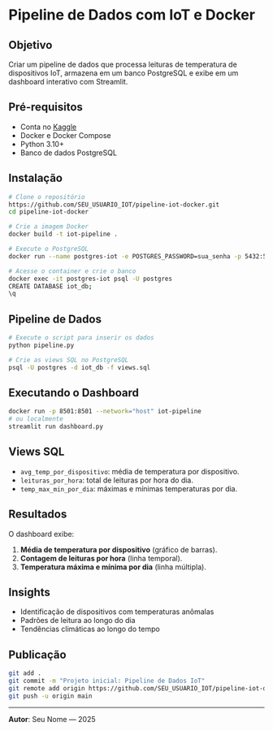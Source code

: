 # Pipeline de Dados com IoT e Docker

## Objetivo
Criar um pipeline de dados que processa leituras de temperatura de dispositivos IoT, armazena em um banco PostgreSQL e exibe em um dashboard interativo com Streamlit.

## Pré-requisitos
- Conta no [Kaggle](https://www.kaggle.com)
- Docker e Docker Compose
- Python 3.10+
- Banco de dados PostgreSQL

## Instalação
```bash
# Clone o repositório
https://github.com/SEU_USUARIO_IOT/pipeline-iot-docker.git
cd pipeline-iot-docker

# Crie a imagem Docker
docker build -t iot-pipeline .

# Execute o PostgreSQL
docker run --name postgres-iot -e POSTGRES_PASSWORD=sua_senha -p 5432:5432 -d postgres

# Acesse o container e crie o banco
docker exec -it postgres-iot psql -U postgres
CREATE DATABASE iot_db;
\q
```

## Pipeline de Dados
```bash
# Execute o script para inserir os dados
python pipeline.py

# Crie as views SQL no PostgreSQL
psql -U postgres -d iot_db -f views.sql
```

## Executando o Dashboard
```bash
docker run -p 8501:8501 --network="host" iot-pipeline
# ou localmente
streamlit run dashboard.py
```

## Views SQL
- `avg_temp_por_dispositivo`: média de temperatura por dispositivo.
- `leituras_por_hora`: total de leituras por hora do dia.
- `temp_max_min_por_dia`: máximas e mínimas temperaturas por dia.

## Resultados
O dashboard exibe:
1. **Média de temperatura por dispositivo** (gráfico de barras).
2. **Contagem de leituras por hora** (linha temporal).
3. **Temperatura máxima e mínima por dia** (linha múltipla).

## Insights
- Identificação de dispositivos com temperaturas anômalas
- Padrões de leitura ao longo do dia
- Tendências climáticas ao longo do tempo

## Publicação
```bash
git add .
git commit -m "Projeto inicial: Pipeline de Dados IoT"
git remote add origin https://github.com/SEU_USUARIO_IOT/pipeline-iot-docker.git
git push -u origin main
```

---

**Autor**: Seu Nome — 2025
